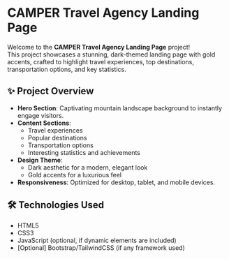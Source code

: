 # CAMPER Travel Agency Landing Page

Welcome to the **CAMPER Travel Agency Landing Page** project!  
This project showcases a stunning, dark-themed landing page with gold accents, crafted to highlight travel experiences, top destinations, transportation options, and key statistics.

## ✨ Project Overview

- **Hero Section**: Captivating mountain landscape background to instantly engage visitors.
- **Content Sections**: 
  - Travel experiences
  - Popular destinations
  - Transportation options
  - Interesting statistics and achievements
- **Design Theme**: 
  - Dark aesthetic for a modern, elegant look
  - Gold accents for a luxurious feel
- **Responsiveness**: Optimized for desktop, tablet, and mobile devices.

## 🛠️ Technologies Used

- HTML5
- CSS3
- JavaScript (optional, if dynamic elements are included)
- [Optional] Bootstrap/TailwindCSS (if any framework used)


